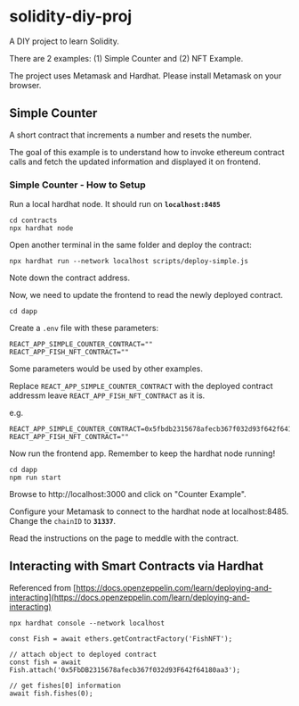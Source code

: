 # solidity-diy-proj
A DIY project to learn Solidity.

There are 2 examples: (1) Simple Counter and (2) NFT Example.

The project uses Metamask and Hardhat. Please install Metamask on your browser.

## Simple Counter

A short contract that increments a number and resets the number.

The goal of this example is to understand how to invoke ethereum contract calls and fetch the updated information and displayed it on frontend.

### Simple Counter - How to Setup

Run a local hardhat node. It should run on **`localhost:8485`**

```
cd contracts
npx hardhat node
```

Open another terminal in the same folder and deploy the contract:

```
npx hardhat run --network localhost scripts/deploy-simple.js
```

Note down the contract address.

Now, we need to update the frontend to read the newly deployed contract.

```
cd dapp
```

Create a `.env` file with these parameters:

```
REACT_APP_SIMPLE_COUNTER_CONTRACT=""
REACT_APP_FISH_NFT_CONTRACT=""
```

Some parameters would be used by other examples.

Replace `REACT_APP_SIMPLE_COUNTER_CONTRACT` with the deployed contract addressm leave `REACT_APP_FISH_NFT_CONTRACT` as it is.

e.g.
```
REACT_APP_SIMPLE_COUNTER_CONTRACT=0x5fbdb2315678afecb367f032d93f642f64180aa3
REACT_APP_FISH_NFT_CONTRACT=""
```

Now run the frontend app. Remember to keep the hardhat node running!

```
cd dapp
npm run start
```

Browse to http://localhost:3000 and click on "Counter Example".

Configure your Metamask to connect to the hardhat node at localhost:8485. Change the `chainID` to **`31337`**.

Read the instructions on the page to meddle with the contract.

## Interacting with Smart Contracts via Hardhat

Referenced from [https://docs.openzeppelin.com/learn/deploying-and-interacting](https://docs.openzeppelin.com/learn/deploying-and-interacting)

```
npx hardhat console --network localhost

const Fish = await ethers.getContractFactory('FishNFT');

// attach object to deployed contract
const fish = await Fish.attach('0x5FbDB2315678afecb367f032d93F642f64180aa3');

// get fishes[0] information
await fish.fishes(0);
```